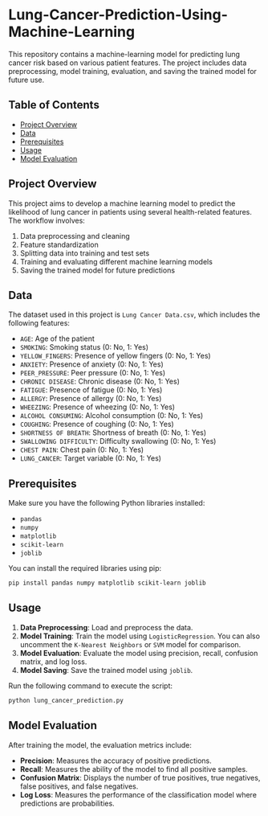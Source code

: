 # Lung-Cancer-Prediction-Using-Machine-Learning

This repository contains a machine-learning model for predicting lung cancer risk based on various patient features. The project includes data preprocessing, model training, evaluation, and saving the trained model for future use.

## Table of Contents

- [Project Overview](#project-overview)
- [Data](#data)
- [Prerequisites](#prerequisites)
- [Usage](#usage)
- [Model Evaluation](#model-evaluation)

## Project Overview

This project aims to develop a machine learning model to predict the likelihood of lung cancer in patients using several health-related features. The workflow involves:

1. Data preprocessing and cleaning
2. Feature standardization
3. Splitting data into training and test sets
4. Training and evaluating different machine learning models
5. Saving the trained model for future predictions

## Data

The dataset used in this project is `Lung Cancer Data.csv`, which includes the following features:

- `AGE`: Age of the patient
- `SMOKING`: Smoking status (0: No, 1: Yes)
- `YELLOW_FINGERS`: Presence of yellow fingers (0: No, 1: Yes)
- `ANXIETY`: Presence of anxiety (0: No, 1: Yes)
- `PEER_PRESSURE`: Peer pressure (0: No, 1: Yes)
- `CHRONIC DISEASE`: Chronic disease (0: No, 1: Yes)
- `FATIGUE`: Presence of fatigue (0: No, 1: Yes)
- `ALLERGY`: Presence of allergy (0: No, 1: Yes)
- `WHEEZING`: Presence of wheezing (0: No, 1: Yes)
- `ALCOHOL CONSUMING`: Alcohol consumption (0: No, 1: Yes)
- `COUGHING`: Presence of coughing (0: No, 1: Yes)
- `SHORTNESS OF BREATH`: Shortness of breath (0: No, 1: Yes)
- `SWALLOWING DIFFICULTY`: Difficulty swallowing (0: No, 1: Yes)
- `CHEST PAIN`: Chest pain (0: No, 1: Yes)
- `LUNG_CANCER`: Target variable (0: No, 1: Yes)

## Prerequisites

Make sure you have the following Python libraries installed:

- `pandas`
- `numpy`
- `matplotlib`
- `scikit-learn`
- `joblib`

You can install the required libraries using pip:
```bash
pip install pandas numpy matplotlib scikit-learn joblib
```
## Usage

1. **Data Preprocessing**: Load and preprocess the data.
2. **Model Training**: Train the model using `LogisticRegression`. You can also uncomment the `K-Nearest Neighbors` or `SVM` model for comparison.
3. **Model Evaluation**: Evaluate the model using precision, recall, confusion matrix, and log loss.
4. **Model Saving**: Save the trained model using `joblib`.

Run the following command to execute the script:

```bash
python lung_cancer_prediction.py
```
## Model Evaluation
After training the model, the evaluation metrics include:

- **Precision**: Measures the accuracy of positive predictions.
- **Recall**: Measures the ability of the model to find all positive samples.
- **Confusion Matrix**: Displays the number of true positives, true negatives, false positives, and false negatives.
- **Log Loss**: Measures the performance of the classification model where predictions are probabilities.
